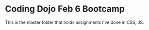 # Coding Dojo Feb 6 Bootcamp

This is the master folder that holds assignments I've done in CSS, JS.
